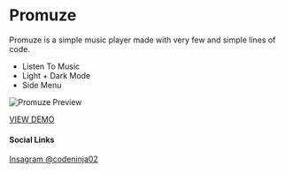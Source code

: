 # Promuze

Promuze is a simple music player made with very few and simple lines of code.

  - Listen To Music
  - Light + Dark Mode
  - Side Menu

![Promuze Preview](https://res.cloudinary.com/dp1xkuswt/image/upload/v1598846701/PosterPromuze_awkrwn.jpg)

[VIEW DEMO](https://promuze.netlify.app)

#### Social Links

[Insagram @codeninja02](https://www.instagram.com/codeninja02)
